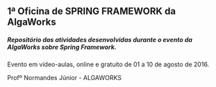 <h2><b>1ª Oficina de SPRING FRAMEWORK da AlgaWorks</b></h2>

<h5>Repositório das atividades desenvolvidas durante o evento da AlgaWorks sobre Spring Framework.</h5>

Evento em vídeo-aulas, online e gratuito de 01 a 10 de agosto de 2016. 

Profº Normandes Júnior - ALGAWORKS 




